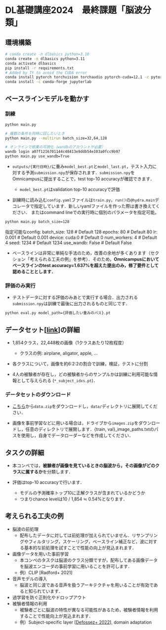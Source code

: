 # DL基礎講座2024　最終課題「脳波分類」

## 環境構築

```bash
# conda create -n dlbasics python=3.10
conda create -n dlbasics python=3.11
conda activate dlbasics
pip install -r requirements.txt
# Added by TY to avoid the CUDA error
conda install pytorch torchvision torchaudio pytorch-cuda=12.1 -c pytorch -c nvidia
conda install -c conda-forge jupyterlab
```

## ベースラインモデルを動かす

### 訓練

```bash
python main.py

# 複数の条件を同時に回したいとき
python main.py --multirun batch_size=32,64,128

# オンラインで結果の可視化（wandbのアカウントが必要）
wandb login a07f1216701144c48413e9ddb54e103a0fcc9b97
python main.py use_wandb=True
```

- `outputs/{実行日時}/`に重み`model_best.pt`と`model_last.pt`，テスト入力に対する予測`submission.npy`が保存されます．`submission.npy`をOmnicampusに提出することで，test top-10 accuracyが確認できます．

  - `model_best.pt`はvalidation top-10 accuracyで評価

- 訓練時に読み込む`config.yaml`ファイルは`train.py`，`run()`の`@hydra.main`デコレータで指定しています．新しいyamlファイルを作った際は書き換えてください．
またはcommand lineでの実行時に個別のパラメータを指定可能。
```bash
python main.py batch_size=128 
```
指定可能なconfig:
batch_size: 128 # Default 128
epochs: 80 # Default 80
lr: 0.001 # Default 0.001
device: cuda:0 # Default 0
num_workers: 4 # Default 4
seed: 1234 # Default 1234
use_wandb: False # Default False

- ベースラインは非常に単純な手法のため，改善の余地が多くあります（セクション「考えられる工夫の例」を参考）．そのため，**Omnicampusにおいてベースラインのtest accuracy=1.637%を超えた提出のみ，修了要件として認めることとします．**

### 評価のみ実行

- テストデータに対する評価のみあとで実行する場合．出力される`submission.npy`は訓練で最後に出力されるものと同じです．

```bash
python eval.py model_path={評価したい重みのパス}.pt
```

## データセット[[link](https://openneuro.org/datasets/ds004212/versions/2.0.0)]の詳細

- 1,854クラス，22,448枚の画像（1クラスあたり12枚程度）
  - クラスの例: airplane, aligator, apple, ...

- 各クラスについて，画像を約6:2:2の割合で訓練，検証，テストに分割

- 4人の被験者が存在し，どの被験者からのサンプルかは訓練に利用可能な情報として与えられる (`*_subject_idxs.pt`)．

### データセットのダウンロード

- [こちら](https://drive.google.com/drive/folders/1pgfVamCtmorUJTQejJpF8GhvwXa67rB9?usp=sharing)から`data.zip`をダウンロードし，`data/`ディレクトリに展開してください．

- 画像を事前学習などに用いる場合は，ドライブから`images.zip`をダウンロードし，任意のディレクトリで展開します．{train, val}_image_paths.txtのパスを使用し，自身でデータローダーなどを作成してください．

## タスクの詳細

- 本コンペでは，**被験者が画像を見ているときの脳波から，その画像がどのクラスに属するか**を分類します．

- 評価はtop-10 accuracyで行います．
  - モデルの予測確率トップ10に正解クラスが含まれているかどうか
  - つまりchance levelは10 / 1,854 ≒ 0.54%となります．

## 考えられる工夫の例

- 脳波の前処理
  - 配布したデータに対しては前処理が加えられていません．リサンプリングやフィルタリング，スケーリング，ベースライン補正など，波に対する基本的な前処理を試すことで性能の向上が見込まれます．
- 画像データを用いた事前学習
  - 本コンペのタスクは脳波のクラス分類ですが，配布してある画像データを脳波エンコーダの事前学習に用いることを許可します．
  - 例）CLIP [Radford+ 2021]
- 音声モデルの導入
  - 脳波と同じ波である音声を扱うアーキテクチャを用いることが有効であると知られています．
- 過学習を防ぐ正則化やドロップアウト
- 被験者情報の利用
  - 被験者ごとに脳波の特性が異なる可能性があるため，被験者情報を利用することで性能向上が見込まれます．
  - 例）Subject-specific layer [[Defossez+ 2022](https://arxiv.org/pdf/2208.12266)], domain adaptation
